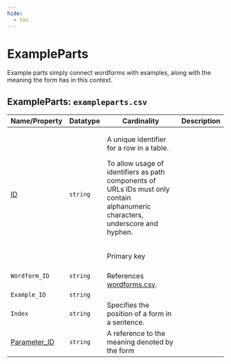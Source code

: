 ```yaml
---
hide:
  - toc
---
```

# ExampleParts

Example parts simply connect wordforms with examples, along with the meaning the form has in this context.

## ExampleParts: `exampleparts.csv`

Name/Property | Datatype | Cardinality | Description
 --- | --- | --- | --- 
[ID](http://cldf.clld.org/v1.0/terms.rdf#id) | `string` | <div>             <p>A unique identifier for a row in a table.</p>             <p>                 To allow usage of identifiers as path components of URLs                 IDs must only contain alphanumeric characters, underscore and hyphen.             </p>         </div>         <br>Primary key
`Wordform_ID` | `string` | <br>References [wordforms.csv](wordforms.md).
`Example_ID` | `string` | 
`Index` | `string` | Specifies the position of a form in a sentence.
[Parameter_ID](http://cldf.clld.org/v1.0/terms.rdf#parameterReference) | `string` | A reference to the meaning denoted by the form